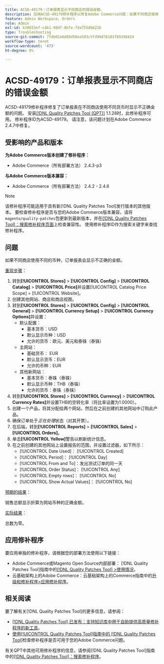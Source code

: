 ```yaml
---
title: ACSD-49179：订单报表显示不同商店的错误金额。
description: 应用ACSD-49179修补程序以修复Adobe Commerce问题：如果不同商店使用不同的货币，订单报表会显示不正确的金额。
feature: Admin Workspace, Orders
role: Admin
exl-id: b10653ef-c4b1-40df-8bfe-7da755db621b
type: Troubleshooting
source-git-commit: 7fdb02a6d89d50ea593c5fd99d78101f89198424
workflow-type: tm+mt
source-wordcount: '473'
ht-degree: 0%

---
```


# ACSD-49179：订单报表显示不同商店的错误金额

ACSD-49179修补程序修复了订单报表在不同商店使用不同货币时显示不正确金额的问题。 安装[[!DNL Quality Patches Tool (QPT)]](https://experienceleague.adobe.com/en/docs/commerce-operations/tools/quality-patches-tool/quality-patches-tool-to-self-serve-quality-patches) 1.1.28时，此修补程序可用。 修补程序ID为ACSD-49179。 请注意，该问题计划在Adobe Commerce 2.4.7中修复。

## 受影响的产品和版本

**为Adobe Commerce版本创建了修补程序：**

* Adobe Commerce（所有部署方法） 2.4.3-p3

**与Adobe Commerce版本兼容：**

* Adobe Commerce（所有部署方法） 2.4.2 - 2.4.6

>[!NOTE]
>
>该修补程序可能适用于具有新[!DNL Quality Patches Tool]发行版本的其他版本。 要检查修补程序是否与您的Adobe Commerce版本兼容，请将`magento/quality-patches`包更新到最新版本，并在[[!DNL Quality Patches Tool]：搜索修补程序页面](https://experienceleague.adobe.com/tools/commerce-quality-patches/index.html)上检查兼容性。 使用修补程序ID作为搜索关键字来查找修补程序。

## 问题

如果不同商店使用不同的币种，订单报表会显示不正确的金额。

<u>重现步骤</u>：

1. 转到&#x200B;**[!UICONTROL Stores]** > **[!UICONTROL Config]** > **[!UICONTROL Catalog]** > **[!UICONTROL Price]**&#x200B;并设置[!UICONTROL Catalog Price Scope] = [!UICONTROL Website]。
1. 创建其他网站、商店和商店视图。
1. 转到&#x200B;**[!UICONTROL Stores]** > **[!UICONTROL Config]** > **[!UICONTROL General]** > **[!UICONTROL Currency Setup]** > **[!UICONTROL Currency Options]**&#x200B;并设置：
   * 默认配置：
      * 基本货币：USD
      * 默认显示币种：USD
      * 允许的货币：欧元、美元和泰铢（泰铢）
   * 主网站：
      * 基础货币： EUR
      * 默认显示货币：EUR
      * 允许的币种：EUR
   * 其他新网站：
      * 基本货币：泰铢（泰铢）
      * 默认显示币种：THB（泰铢）
      * 允许的货币：泰铢（泰铢）
1. 转到&#x200B;**[!UICONTROL Stores]** > **[!UICONTROL Currency]** > **[!UICONTROL Currency Rates]**&#x200B;并设置THB的空转化率（将比率设置为1.0000）。
1. 创建一个产品，将其分配给两个网站，然后在之前创建的其他网站中订购此产品。
1. 确保订单处于&#x200B;*正在处理*&#x200B;状态（对其开票）。
1. 在后端，转到&#x200B;**[!UICONTROL Reports]** > **[!UICONTROL Sales]** > **[!UICONTROL Orders]**。
1. 单击&#x200B;**[!UICONTROL Yellow]**&#x200B;警告以刷新统计信息。
1. 在之前创建的其他网站上设置报告的范围，并设置过滤器，如下所示：
   * [!UICONTROL Date Used]： [!UICONTROL Created]
   * [!UICONTROL Period]： [!UICONTROL Day]
   * [!UICONTROL From and To]：发出测试订单的同一天
   * [!UICONTROL Order Status]： [!UICONTROL Any]
   * [!UICONTROL Empty rows]： [!UICONTROL No]
   * [!UICONTROL Show Actual Values]： [!UICONTROL No]

<u>预期的结果</u>：

销售总额显示折算为网站币种的正确金额。

<u>实际结果</u>：

总数为零。

## 应用修补程序

要应用单独的修补程序，请根据您的部署方法使用以下链接：

* Adobe Commerce或Magento Open Source内部部署： [!DNL Quality Patches Tool]指南中的[[!DNL Quality Patches Tool] >使用情况](/help/tools/quality-patches-tool/usage.md)。
* 云基础架构上的Adobe Commerce：云基础架构上的Commerce指南中的[升级和修补程序>应用修补程序](https://experienceleague.adobe.com/docs/commerce-cloud-service/user-guide/develop/upgrade/apply-patches.html)。

## 相关阅读

要了解有关[!DNL Quality Patches Tool]的更多信息，请参阅：

* [[!DNL Quality Patches Tool] 已发布：支持知识库中用于自助提供高质量修补程序的新工具](https://experienceleague.adobe.com/en/docs/commerce-operations/tools/quality-patches-tool/quality-patches-tool-to-self-serve-quality-patches)。
* [使用[!UICONTROL Quality Patches Tool]指南中的 [!DNL Quality Patches Tool]](/help/tools/quality-patches-tool/patches-available-in-qpt/check-patch-for-magento-issue-with-magento-quality-patches.md)检查修补程序是否可用于您的Adobe Commerce问题。


有关QPT中其他可用修补程序的信息，请参阅[!DNL Quality Patches Tool]指南中的[[!DNL Quality Patches Tool]：搜索修补程序](https://experienceleague.adobe.com/tools/commerce-quality-patches/index.html)。
